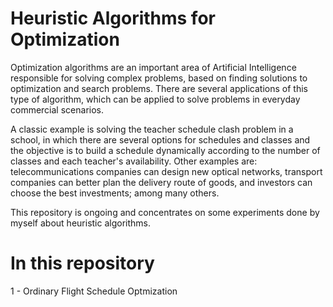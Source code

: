 # Heuristic Algorithms for Optimization

Optimization algorithms are an important area of Artificial Intelligence responsible for solving complex problems, based on finding solutions to optimization and search problems. There are several applications of this type of algorithm, which can be applied to solve problems in everyday commercial scenarios. 

A classic example is solving the teacher schedule clash problem in a school, in which there are several options for schedules and classes and the objective is to build a schedule dynamically according to the number of classes and each teacher's availability. Other examples are: telecommunications companies can design new optical networks, transport companies can better plan the delivery route of goods, and investors can choose the best investments; among many others.

This repository is ongoing and concentrates on some experiments done by myself about heuristic algorithms. 

# In this repository

1 - Ordinary Flight Schedule Optmization 
